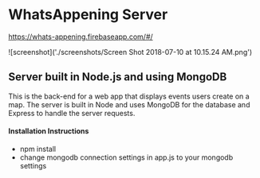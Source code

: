# WhatsAppening Server
https://whats-appening.firebaseapp.com/#/

![screenshot]('./screenshots/Screen Shot 2018-07-10 at 10.15.24 AM.png')

## Server built in Node.js and using MongoDB
This is the back-end for a web app that displays events users create on a map. The server is built in Node and uses MongoDB for the database and Express to handle the server requests. 

#### Installation Instructions
- npm install 
- change mongodb connection settings in app.js to your mongodb settings

